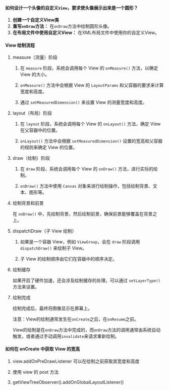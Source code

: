 #### 如何设计一个头像的自定义`View`，要求使头像展示出来是一个圆形？

1. **创建一个自定义View类**
2. **重写`onDraw`方法：** 在`onDraw`方法中绘制圆形头像。
3. **在布局文件中使用自定义View：** 在XML布局文件中使用你的自定义View。

#### View 绘制流程

1. measure（测量）阶段
   
   1. 在 `measure` 阶段，系统会调用每个 View 的 `onMeasure()` 方法，以确定 View 的大小。
   
   2. `onMeasure()` 方法中会根据 View 的 `LayoutParams` 和父容器的要求来计算宽度和高度。
   
   3. 通过 `setMeasuredDimension()` 来设置 View 的测量宽度和高度。

2. layout（布局）阶段
   
   1. 在 `layout` 阶段，系统会调用每个 View 的 `onLayout()` 方法，确定 View 在父容器中的位置。
   
   2. `onLayout()` 方法中会根据 `setMeasuredDimension()` 设置的宽高和父容器的规则来确定 View 的位置。

3. draw（绘制）阶段
   
   1. 在 `draw` 阶段，系统会调用每个 View 的 `onDraw()` 方法，进行实际的绘制。
   
   2. `onDraw()` 方法中使用 `Canvas` 对象来进行绘制操作，包括绘制背景、文本、图形等。

4. 绘制背景和前景
   
   在 `onDraw()` 中，先绘制背景，然后绘制前景，确保前景能够覆盖在背景之上。

5. dispatchDraw（子 View 绘制）
   
   1. 如果是一个容器 View，例如 `ViewGroup`，会在 `draw` 阶段调用 `dispatchDraw()` 来绘制子 View。
   
   2. 子 View 的绘制顺序由它们在容器中的顺序决定。

6. 绘制缓存
   
   如果开启了硬件加速，还会涉及绘制缓存的处理，可以通过 `setLayerType()` 方法来设置。

7. 绘制完成
   
   绘制完成后，最终将图像显示在屏幕上。
   
   注意：View的绘制通常发生在`onCreate`之后，在`onResume`之前。
   
   View的绘制是在`onDraw`方法中完成的，而`onDraw`方法的调用通常由系统自动触发，或者通过手动调用`invalidate`来请求重新绘制。



#### 如何在 onCreate 中获取 View 的宽高

1. view.addOnPreDrawListener 可以在绘制之前获取其宽度和高度

2. 使用 view 的 post 方法

3. getViewTreeObserver().addOnGlobalLayoutListener()


